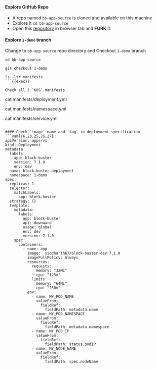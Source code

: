 #### Explore GitHub Repo
- A repo named `bb-app-source` is cloned and available on this machine
- Explore it `cd bb-app-source`
- Open this [repository](https://github.com/sid-demo/bb-app-source) in browser tab and **FORK** it.

#### Explore `1-demo` branch 
Change to `bb-app-source` repo directory and Checkout `1-demo` branch

```
cd bb-app-source

git checkout 1-demo

ls -ltr manifests
```{{exec}}

Check all 3 `K8S` manifests

```
cat manifests/deployment.yml

cat manifests/namespace.yml

cat manifests/service.yml
```{{exec}}

#### Check `image` name and `tag` in deployment specification
```yaml{6,23,25,26,27}
apiVersion: apps/v1
kind: Deployment
metadata:
  labels:
    app: block-buster
    version: 7.1.0
    env: dev
  name: block-buster-deployment
  namespace: 1-demo
spec:
  replicas: 1
  selector:
    matchLabels:
      app: block-buster
  strategy: {}
  template:
    metadata:
      labels:
        app: block-buster
        api: downward
        usage: global
        env: dev
        version: 7.1.0
    spec:
      containers:
        - name: app
          image:  siddharth67/block-buster-dev:7.1.0
          imagePullPolicy: Always
          resources:
            requests:
              memory: "32Mi"
              cpu: "125m"
            limits:
              memory: "64Mi"
              cpu: "250m"
          env:
            - name: MY_POD_NAME
              valueFrom:
                fieldRef:
                  fieldPath: metadata.name
            - name: MY_POD_NAMESPACE
              valueFrom:
                fieldRef:
                  fieldPath: metadata.namespace
            - name: MY_POD_IP
              valueFrom:
                fieldRef:
                  fieldPath: status.podIP
            - name: MY_NODE_NAME
              valueFrom:
                fieldRef:
                  fieldPath: spec.nodeName
```